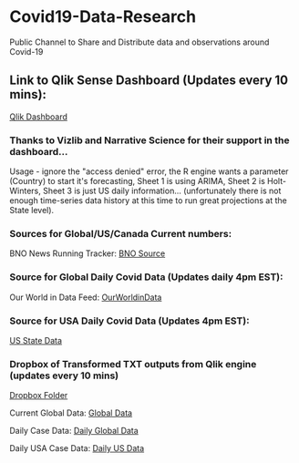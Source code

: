 # Covid19-Data-Research
Public Channel to Share and Distribute data and observations around Covid-19

## Link to Qlik Sense Dashboard (Updates every 10 mins): 
[Qlik Dashboard](https://pe.qlik.com/sense/app/461ae7bb-0091-454f-9519-9835af3b8019/sheet/92c809cd-7a99-4b2f-b053-6198dda1ddab/state/analysis)

### Thanks to Vizlib and Narrative Science for their support in the dashboard...

Usage - ignore the "access denied" error, the R engine wants a parameter (Country) to start it's forecasting, Sheet 1 is using ARIMA, Sheet 2 is Holt-Winters, Sheet 3 is just US daily information... (unfortunately there is not enough time-series data history at this time to run great projections at the State level).

### Sources for Global/US/Canada Current numbers:  
BNO News Running Tracker:  [BNO Source](https://docs.google.com/spreadsheets/d/e/2PACX-1vR30F8lYP3jG7YOq8es0PBpJIE5yvRVZffOyaqC0GgMBN6yt0Q-NI8pxS7hd1F9dYXnowSC6zpZmW9D/pubhtml#)

### Source for Global Daily Covid Data (Updates daily 4pm EST):
Our World in Data Feed: [OurWorldinData](https://covid.ourworldindata.org/data/ecdc/full_data.csv)

### Source for USA Daily Covid Data (Updates 4pm EST):
[US State Data](https://docs.google.com/spreadsheets/u/2/d/e/2PACX-1vRwAqp96T9sYYq2-i7Tj0pvTf6XVHjDSMIKBdZHXiCGGdNC0ypEU9NbngS8mxea55JuCFuua1MUeOj5/pubhtml#)

### Dropbox of Transformed TXT outputs from Qlik engine (updates every 10 mins)
[Dropbox Folder](https://www.dropbox.com/sh/j2xzy9gdduxm203/AADMnF-0RIibcEEB0RFFCE59a?dl=0)

Current Global Data:  [Global Data](https://www.dropbox.com/s/7xhox211duf56t8/covid_data.txt)

Daily Case Data: [Daily Global Data](https://www.dropbox.com/s/c4rv00x47kvp05b/daily_global_data.txt)

Daily USA Case Data: [Daily US Data](https://www.dropbox.com/s/3hjc4n4ymbvk7e3/daily_USA_data.txt)






